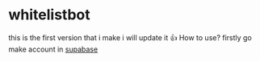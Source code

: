 # whitelistbot
this is the first version that i make i will update it 👍
How to use?
firstly go make account in [supabase](https://supabase.com/)

